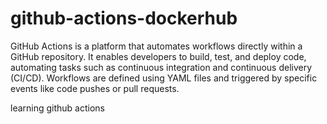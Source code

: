 # github-actions-dockerhub
GitHub Actions is a platform that automates workflows directly within a GitHub repository. It enables developers to build, test, and deploy code, automating tasks such as continuous integration and continuous delivery (CI/CD). Workflows are defined using YAML files and triggered by specific events like code pushes or pull requests.

learning github actions